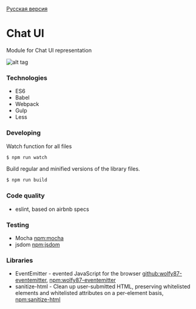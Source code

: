 [Русская версия](https://github.com/artemdemo/chat-ui/blob/master/readme-ru.md)

# Chat UI

Module for Chat UI representation

![alt tag](https://github.com/artemdemo/chat-ui/blob/master/img/chat-themes.png)

### Technologies

* ES6
* Babel
* Webpack
* Gulp
* Less

### Developing

Watch function for all files

```bash
$ npm run watch
```

Build regular and minified versions of the library files.

```bash
$ npm run build
```

### Code quality

* eslint, based on airbnb specs

### Testing

* Mocha [npm:mocha](https://www.npmjs.com/package/mocha)
* jsdom [npm:jsdom](https://www.npmjs.com/package/jsdom)

### Libraries

* EventEmitter - evented JavaScript for the browser [github:wolfy87-eventemitter](https://github.com/Olical/EventEmitter), [npm:wolfy87-eventemitter](https://www.npmjs.com/package/wolfy87-eventemitter)
* sanitize-html - Clean up user-submitted HTML, preserving whitelisted elements and whitelisted attributes on a per-element basis,
[npm:sanitize-html](https://www.npmjs.com/package/sanitize-html)
